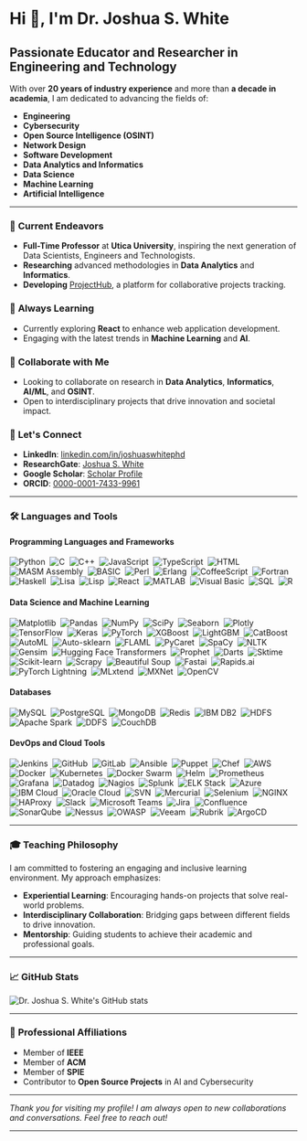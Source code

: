 # Hi 👋, I'm Dr. Joshua S. White

## Passionate Educator and Researcher in Engineering and Technology

With over **20 years of industry experience** and more than **a decade in academia**, I am dedicated to advancing the fields of:

- **Engineering**
- **Cybersecurity**
- **Open Source Intelligence (OSINT)**
- **Network Design**
- **Software Development**
- **Data Analytics and Informatics**
- **Data Science**
- **Machine Learning**
- **Artificial Intelligence**

---

### 🔭 **Current Endeavors**

- **Full-Time Professor** at **Utica University**, inspiring the next generation of Data Scientists, Engineers and Technologists.
- **Researching** advanced methodologies in **Data Analytics** and **Informatics**.
- **Developing** [ProjectHub](https://github.com/securemindorg/ProjectHub), a platform for collaborative projects tracking.

### 🌱 **Always Learning**

- Currently exploring **React** to enhance web application development.
- Engaging with the latest trends in **Machine Learning** and **AI**.

### 🤝 **Collaborate with Me**

- Looking to collaborate on research in **Data Analytics**, **Informatics**, **AI/ML**, and **OSINT**.
- Open to interdisciplinary projects that drive innovation and societal impact.

### 💬 **Let's Connect**

- **LinkedIn**: [linkedin.com/in/joshuaswhitephd](https://www.linkedin.com/in/joshuaswhitephd)
- **ResearchGate**: [Joshua S. White](https://www.researchgate.net/profile/Joshua-White-26)
- **Google Scholar**: [Scholar Profile](https://scholar.google.com/citations?user=AI9XBA4AAAAJ&hl=en)
- **ORCID**: [0000-0001-7433-9961](https://orcid.org/0000-0001-7433-9961)

---

### 🛠 **Languages and Tools**

#### Programming Languages and Frameworks

![Python](https://img.shields.io/badge/Python-3776AB?logo=python&logoColor=white&style=flat)&nbsp;
![C](https://img.shields.io/badge/C-A8B9CC?logo=c&logoColor=white&style=flat)&nbsp;
![C++](https://img.shields.io/badge/C++-00599C?logo=c%2B%2B&logoColor=white&style=flat)&nbsp;
![JavaScript](https://img.shields.io/badge/JavaScript-F7DF1E?logo=javascript&logoColor=black&style=flat)&nbsp;
![TypeScript](https://img.shields.io/badge/TypeScript-3178C6?logo=typescript&logoColor=white&style=flat)&nbsp;
![HTML](https://img.shields.io/badge/HTML-E34F26?logo=html5&logoColor=white&style=flat)&nbsp;
![MASM Assembly](https://img.shields.io/badge/MASM_x86-007ACC?logo=windows-terminal&logoColor=white&style=flat)&nbsp;
![BASIC](https://img.shields.io/badge/BASIC-7851A9?logo=sourcegraph&logoColor=white&style=flat)&nbsp;
![Perl](https://img.shields.io/badge/Perl-39457E?logo=perl&logoColor=white&style=flat)&nbsp;
![Erlang](https://img.shields.io/badge/Erlang-A90533?logo=erlang&logoColor=white&style=flat)&nbsp;
![CoffeeScript](https://img.shields.io/badge/CoffeeScript-2F2625?logo=coffeescript&logoColor=white&style=flat)&nbsp;
![Fortran](https://img.shields.io/badge/Fortran-734F96?logo=fortran&logoColor=white&style=flat)&nbsp;
![Haskell](https://img.shields.io/badge/Haskell-5D4F85?logo=haskell&logoColor=white&style=flat)&nbsp;
![Lisa](https://img.shields.io/badge/Lisa-000000?logo=sketch&logoColor=white&style=flat)&nbsp;
![Lisp](https://img.shields.io/badge/Lisp-3F5D7D?logo=lisp&logoColor=white&style=flat)&nbsp;
![React](https://img.shields.io/badge/React-61DAFB?logo=react&logoColor=black&style=flat)&nbsp;
![MATLAB](https://img.shields.io/badge/MATLAB-0076A8?logo=mathworks&logoColor=white&style=flat)&nbsp;
![Visual Basic](https://img.shields.io/badge/Visual_Basic-5C2D91?logo=dotnet&logoColor=white&style=flat)&nbsp;
![SQL](https://img.shields.io/badge/SQL-336791?logo=postgresql&logoColor=white&style=flat)&nbsp;
![R](https://img.shields.io/badge/R-276DC3?logo=r&logoColor=white&style=flat)&nbsp;


#### Data Science and Machine Learning
![Matplotlib](https://img.shields.io/badge/Matplotlib-3776AB?logo=python&logoColor=white&style=flat)&nbsp;
![Pandas](https://img.shields.io/badge/Pandas-150458?logo=pandas&logoColor=white&style=flat)&nbsp;
![NumPy](https://img.shields.io/badge/NumPy-013243?logo=numpy&logoColor=white&style=flat)&nbsp;
![SciPy](https://img.shields.io/badge/SciPy-8CAAE6?logo=scipy&logoColor=white&style=flat)&nbsp;
![Seaborn](https://img.shields.io/badge/Seaborn-3776AB?logo=python&logoColor=white&style=flat)&nbsp;
![Plotly](https://img.shields.io/badge/Plotly-3F4F75?logo=plotly&logoColor=white&style=flat)&nbsp;
![TensorFlow](https://img.shields.io/badge/TensorFlow-FF6F00?logo=tensorflow&logoColor=white&style=flat)&nbsp;
![Keras](https://img.shields.io/badge/Keras-D00000?logo=keras&logoColor=white&style=flat)&nbsp;
![PyTorch](https://img.shields.io/badge/PyTorch-EE4C2C?logo=pytorch&logoColor=white&style=flat)&nbsp;
![XGBoost](https://img.shields.io/badge/XGBoost-AA4C2F?logo=xgboost&logoColor=white&style=flat)&nbsp;
![LightGBM](https://img.shields.io/badge/LightGBM-02569B?logo=lightgbm&logoColor=white&style=flat)&nbsp;
![CatBoost](https://img.shields.io/badge/CatBoost-FF6F00?logo=catboost&logoColor=white&style=flat)&nbsp;
![AutoML](https://img.shields.io/badge/AutoML-3776AB?logo=python&logoColor=white&style=flat)&nbsp;
![Auto-sklearn](https://img.shields.io/badge/Auto--sklearn-3776AB?logo=scikit-learn&logoColor=white&style=flat)&nbsp;
![FLAML](https://img.shields.io/badge/FLAML-3776AB?logo=python&logoColor=white&style=flat)&nbsp;
![PyCaret](https://img.shields.io/badge/PyCaret-3776AB?logo=python&logoColor=white&style=flat)&nbsp;
![SpaCy](https://img.shields.io/badge/SpaCy-3776AB?logo=python&logoColor=white&style=flat)&nbsp;
![NLTK](https://img.shields.io/badge/NLTK-3776AB?logo=python&logoColor=white&style=flat)&nbsp;
![Gensim](https://img.shields.io/badge/Gensim-3776AB?logo=python&logoColor=white&style=flat)&nbsp;
![Hugging Face Transformers](https://img.shields.io/badge/Transformers-FF6F00?logo=huggingface&logoColor=white&style=flat)&nbsp;
![Prophet](https://img.shields.io/badge/Prophet-3776AB?logo=python&logoColor=white&style=flat)&nbsp;
![Darts](https://img.shields.io/badge/Darts-3776AB?logo=python&logoColor=white&style=flat)&nbsp;
![Sktime](https://img.shields.io/badge/Sktime-3776AB?logo=scikit-learn&logoColor=white&style=flat)&nbsp;
![Scikit-learn](https://img.shields.io/badge/Scikit--Learn-F7931E?logo=scikit-learn&logoColor=white&style=flat)&nbsp;
![Scrapy](https://img.shields.io/badge/Scrapy-448DD6?logo=scrapy&logoColor=white&style=flat)&nbsp;
![Beautiful Soup](https://img.shields.io/badge/Beautiful_Soup-3776AB?logo=python&logoColor=white&style=flat)&nbsp;
![Fastai](https://img.shields.io/badge/Fastai-3776AB?logo=python&logoColor=white&style=flat)&nbsp;
![Rapids.ai](https://img.shields.io/badge/Rapids.ai-080088?logo=nvidia&logoColor=white&style=flat)&nbsp;
![PyTorch Lightning](https://img.shields.io/badge/PyTorch_Lightning-792EE5?logo=pytorch-lightning&logoColor=white&style=flat)&nbsp;
![MLxtend](https://img.shields.io/badge/MLxtend-3776AB?logo=python&logoColor=white&style=flat)&nbsp;
![MXNet](https://img.shields.io/badge/MXNet-0071C5?logo=mxnet&logoColor=white&style=flat)&nbsp;
![OpenCV](https://img.shields.io/badge/OpenCV-5C3EE8?logo=opencv&logoColor=white&style=flat)&nbsp;

#### Databases

![MySQL](https://img.shields.io/badge/MySQL-4479A1?logo=mysql&logoColor=white&style=flat)&nbsp;
![PostgreSQL](https://img.shields.io/badge/PostgreSQL-336791?logo=postgresql&logoColor=white&style=flat)&nbsp;
![MongoDB](https://img.shields.io/badge/MongoDB-47A248?logo=mongodb&logoColor=white&style=flat)&nbsp;
![Redis](https://img.shields.io/badge/Redis-DC382D?logo=redis&logoColor=white&style=flat)&nbsp;
![IBM DB2](https://img.shields.io/badge/IBM_DB2-052FAD?logo=ibm&logoColor=white&style=flat)&nbsp;
![HDFS](https://img.shields.io/badge/HDFS-003E7E?logo=apache-hadoop&logoColor=white&style=flat)&nbsp;
![Apache Spark](https://img.shields.io/badge/Apache_Spark-E25A1C?logo=apachespark&logoColor=white&style=flat)&nbsp;
![DDFS](https://img.shields.io/badge/DDFS-FF5722?logo=python&logoColor=white&style=flat)&nbsp;
![CouchDB](https://img.shields.io/badge/CouchDB-EF473A?logo=apachecouchdb&logoColor=white&style=flat)&nbsp;


#### DevOps and Cloud Tools

![Jenkins](https://img.shields.io/badge/Jenkins-D24939?logo=jenkins&logoColor=white&style=flat)&nbsp;
![GitHub](https://img.shields.io/badge/GitHub-181717?logo=github&logoColor=white&style=flat)&nbsp;
![GitLab](https://img.shields.io/badge/GitLab-FC6D26?logo=gitlab&logoColor=white&style=flat)&nbsp;
![Ansible](https://img.shields.io/badge/Ansible-EE0000?logo=ansible&logoColor=white&style=flat)&nbsp;
![Puppet](https://img.shields.io/badge/Puppet-FFAE1A?logo=puppet&logoColor=white&style=flat)&nbsp;
![Chef](https://img.shields.io/badge/Chef-FFA518?logo=chef&logoColor=white&style=flat)&nbsp;
![AWS](https://img.shields.io/badge/AWS-232F3E?logo=amazon-aws&logoColor=white&style=flat)&nbsp;
![Docker](https://img.shields.io/badge/Docker-2496ED?logo=docker&logoColor=white&style=flat)&nbsp;
![Kubernetes](https://img.shields.io/badge/Kubernetes-326CE5?logo=kubernetes&logoColor=white&style=flat)&nbsp;
![Docker Swarm](https://img.shields.io/badge/Docker_Swarm-2496ED?logo=docker&logoColor=white&style=flat)&nbsp;
![Helm](https://img.shields.io/badge/Helm-0F1689?logo=helm&logoColor=white&style=flat)&nbsp;
![Prometheus](https://img.shields.io/badge/Prometheus-E6522C?logo=prometheus&logoColor=white&style=flat)&nbsp;
![Grafana](https://img.shields.io/badge/Grafana-F46800?logo=grafana&logoColor=white&style=flat)&nbsp;
![Datadog](https://img.shields.io/badge/Datadog-632CA6?logo=datadog&logoColor=white&style=flat)&nbsp;
![Nagios](https://img.shields.io/badge/Nagios-217346?logo=nagios&logoColor=white&style=flat)&nbsp;
![Splunk](https://img.shields.io/badge/Splunk-000000?logo=splunk&logoColor=white&style=flat)&nbsp;
![ELK Stack](https://img.shields.io/badge/ELK_Stack-005571?logo=elastic&logoColor=white&style=flat)&nbsp;
![Azure](https://img.shields.io/badge/Azure-0078D4?logo=microsoft-azure&logoColor=white&style=flat)&nbsp;
![IBM Cloud](https://img.shields.io/badge/IBM_Cloud-1261FE?logo=ibmcloud&logoColor=white&style=flat)&nbsp;
![Oracle Cloud](https://img.shields.io/badge/Oracle_Cloud-F80000?logo=oracle&logoColor=white&style=flat)&nbsp;
![SVN](https://img.shields.io/badge/SVN-809CC9?logo=subversion&logoColor=white&style=flat)&nbsp;
![Mercurial](https://img.shields.io/badge/Mercurial-999999?logo=mercurial&logoColor=white&style=flat)&nbsp;
![Selenium](https://img.shields.io/badge/Selenium-43B02A?logo=selenium&logoColor=white&style=flat)&nbsp;
![NGINX](https://img.shields.io/badge/NGINX-009639?logo=nginx&logoColor=white&style=flat)&nbsp;
![HAProxy](https://img.shields.io/badge/HAProxy-00ADEF?logo=haproxy&logoColor=white&style=flat)&nbsp;
![Slack](https://img.shields.io/badge/Slack-4A154B?logo=slack&logoColor=white&style=flat)&nbsp;
![Microsoft Teams](https://img.shields.io/badge/Teams-6264A7?logo=microsoft-teams&logoColor=white&style=flat)&nbsp;
![Jira](https://img.shields.io/badge/Jira-0052CC?logo=jira&logoColor=white&style=flat)&nbsp;
![Confluence](https://img.shields.io/badge/Confluence-172B4D?logo=confluence&logoColor=white&style=flat)&nbsp;
![SonarQube](https://img.shields.io/badge/SonarQube-4E9BCD?logo=sonarqube&logoColor=white&style=flat)&nbsp;
![Nessus](https://img.shields.io/badge/Nessus-00C176?logo=tenable&logoColor=white&style=flat)&nbsp;
![OWASP](https://img.shields.io/badge/OWASP-000000?logo=owasp&logoColor=white&style=flat)&nbsp;
![Veeam](https://img.shields.io/badge/Veeam-00B336?logo=veeam&logoColor=white&style=flat)&nbsp;
![Rubrik](https://img.shields.io/badge/Rubrik-3755F0?logo=rubrik&logoColor=white&style=flat)&nbsp;
![ArgoCD](https://img.shields.io/badge/ArgoCD-EF7B4D?logo=argo&logoColor=white&style=flat)&nbsp;


---

### 🎓 **Teaching Philosophy**

I am committed to fostering an engaging and inclusive learning environment. My approach emphasizes:

- **Experiential Learning**: Encouraging hands-on projects that solve real-world problems.
- **Interdisciplinary Collaboration**: Bridging gaps between different fields to drive innovation.
- **Mentorship**: Guiding students to achieve their academic and professional goals.

---

### 📈 **GitHub Stats**

![Dr. Joshua S. White's GitHub stats](https://github-readme-stats.vercel.app/api?username=securemindorg&show_icons=true&theme=default)

---

### 🤝 **Professional Affiliations**

- Member of **IEEE**
- Member of **ACM**
- Member of **SPIE**
- Contributor to **Open Source Projects** in AI and Cybersecurity

---

*Thank you for visiting my profile! I am always open to new collaborations and conversations. Feel free to reach out!*

---

